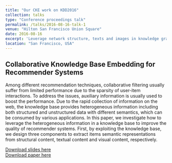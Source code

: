 ```yaml
---
title: "Our CKE work on KDD2016"
collection: talks
type: "Conference proceedings talk"
permalink: /talks/2016-08-16-talk-1
venue: "Hilton San Francisco Union Square"
date: 2016-08-16
excerpt: 'Leverage network structure, texts and images in knowledge graph to improve recommender systems'
location: "San Francisco, USA"
---
```


## Collaborative Knowledge Base Embedding for Recommender Systems

Among different recommendation techniques, collaborative filtering usually suffer from limited performance due to the sparsity of user-item interactions. To address the issues, auxiliary information is usually used to boost the performance. Due to the rapid collection of information on the web, the knowledge base provides heterogeneous information including both structured and unstructured data with different semantics, which can be consumed by various applications. In this paper, we investigate how to leverage the heterogeneous information in a knowledge base to improve the quality of recommender systems. First, by exploiting the knowledge base, we design three components to extract items semantic representations from structural content, textual content and visual content, respectively.

[Download slides here](https://zhfzhmsra.github.io/files/kdd2016/CKE_KDD2016.pptx)<br />
[Download paper here](https://zhfzhmsra.github.io/files/kdd2016/p353-zhang.pdf)



